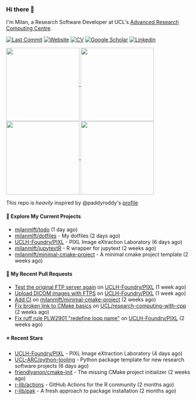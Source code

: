 ### Hi there 👋

I'm Milan, a Research Software Developer at UCL's [Advanced Research Computing
Centre](https://www.ucl.ac.uk/advanced-research-computing/advanced-research-computing-centre).

[![Last Commit](https://img.shields.io/github/last-commit/milanmlft/milanmlft?label=updated)](https://github.com/milanmlft)
[![Website](https://img.shields.io/badge/GitHub%20Pages-222?logo=githubpages&logoColor=fff&style=for-the-badge&style=flat)](https://milanmlft.dev)
[![CV](https://img.shields.io/badge/CV-PDF-pink.svg)](https://milanmlft.dev/uploads/resume.pdf)
[![Google Scholar](https://img.shields.io/badge/Google%20Scholar-4285F4?logo=googlescholar&logoColor=fff&style=for-the-badge&style=flat)](https://scholar.google.com/citations?user=LwW40HQAAAAJ&hl=en)
[![Linkedin](https://img.shields.io/badge/LinkedIn-0A66C2?logo=linkedin&logoColor=fff&style=for-the-badge&style=flat)](http://www.linkedin.com/in/milan-malfait)


<a href="https://github.com/milanmlft/milanmlft#gh-dark-mode-only">
  <img height=200 align="center" src="https://github-readme-stats-paddyroddy.vercel.app/api?username=milanmlft&disable_animations=true&hide_border=true&hide_title=true&include_all_commits=true&rank_icon=github&show=prs_merged,reviews&show_icons=true&theme=tokyonight" />
</a>
<a href="https://github.com/milanmlft/milanmlft#gh-dark-mode-only">
  <img height=200 align="center" src="https://github-readme-stats-paddyroddy.vercel.app/api/top-langs/?username=milanmlft&hide=jupyter%20notebook,html&langs_count=10&layout=compact&theme=tokyonight" />
</a>


<a href="https://github.com/milanmlft/milanmlft#gh-light-mode-only">
  <img height=200 align="center" src="https://github-readme-stats-paddyroddy.vercel.app/api?username=milanmlft&disable_animations=true&hide_border=true&hide_title=true&include_all_commits=true&rank_icon=github&show=prs_merged,reviews&show_icons=true&theme=default" />
</a>
<a href="https://github.com/milanmlft/milanmlft#gh-light-mode-only">
  <img height=200 align="center" src="https://github-readme-stats-paddyroddy.vercel.app/api/top-langs/?username=milanmlft&hide=jupyter%20notebook,html&langs_count=10&layout=compact&theme=default" />
</a>

This repo is _heavily_ inspired by @paddyroddy's [profile](https://github.com/paddyroddy/paddyroddy)

#### 👷 Explore My Current Projects

- [milanmlft/todo](https://github.com/milanmlft/todo)
  (1 day ago)
- [milanmlft/dotfiles](https://github.com/milanmlft/dotfiles) - My dotfiles
  (2 days ago)
- [UCLH-Foundry/PIXL](https://github.com/UCLH-Foundry/PIXL) - PIXL Image eXtraction Laboratory
  (6 days ago)
- [milanmlft/jupytextR](https://github.com/milanmlft/jupytextR) - R wrapper for jupytext
  (2 weeks ago)
- [milanmlft/minimal-cmake-project](https://github.com/milanmlft/minimal-cmake-project) - A minimal cmake project template
  (2 weeks ago)

#### 🔨 My Recent Pull Requests

- [Test the original FTP server again](https://github.com/UCLH-Foundry/PIXL/pull/228) on [UCLH-Foundry/PIXL](https://github.com/UCLH-Foundry/PIXL)
  (1 week ago)
- [Upload DICOM images with FTPS](https://github.com/UCLH-Foundry/PIXL/pull/226) on [UCLH-Foundry/PIXL](https://github.com/UCLH-Foundry/PIXL)
  (1 week ago)
- [Add CI](https://github.com/milanmlft/minimal-cmake-project/pull/1) on [milanmlft/minimal-cmake-project](https://github.com/milanmlft/minimal-cmake-project)
  (2 weeks ago)
- [Fix broken link to CMake basics](https://github.com/UCL/research-computing-with-cpp/pull/144) on [UCL/research-computing-with-cpp](https://github.com/UCL/research-computing-with-cpp)
  (2 weeks ago)
- [Fix ruff rule PLW2901 &#34;redefine loop name&#34;](https://github.com/UCLH-Foundry/PIXL/pull/216) on [UCLH-Foundry/PIXL](https://github.com/UCLH-Foundry/PIXL)
  (2 weeks ago)

#### ⭐ Recent Stars

- [UCLH-Foundry/PIXL](https://github.com/UCLH-Foundry/PIXL) - PIXL Image eXtraction Laboratory
  (4 days ago)
- [UCL-ARC/python-tooling](https://github.com/UCL-ARC/python-tooling) - Python package template for new research software projects
  (6 days ago)
- [friendlyanon/cmake-init](https://github.com/friendlyanon/cmake-init) - The missing CMake project initializer
  (2 weeks ago)
- [r-lib/actions](https://github.com/r-lib/actions) - GitHub Actions for the R community
  (2 months ago)
- [r-lib/pak](https://github.com/r-lib/pak) - A fresh approach to package installation
  (2 months ago)
